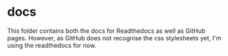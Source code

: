 # docs

This folder contains both the docs for Readthedocs as well as GitHub pages. However, as GitHub does not recognise the css stylesheets yet, I'm using the readthedocs for now.
